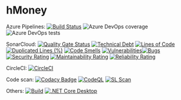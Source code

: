 # hMoney
Azure Pipelines:
[![Build Status](https://dev.azure.com/dennyshsieh/hMoney/_apis/build/status/dennys.hMoney?branchName=master)](https://dev.azure.com/dennyshsieh/hMoney/_build/latest?definitionId=1&branchName=master)
![Azure DevOps coverage](https://img.shields.io/azure-devops/coverage/dennyshsieh/hMoney/1)
![Azure DevOps tests](https://img.shields.io/azure-devops/tests/dennyshsieh/hMoney/1?compact_message)

SonarCloud:
[![Quality Gate Status](https://sonarcloud.io/api/project_badges/measure?project=dennys_hMoney&metric=alert_status)](https://sonarcloud.io/summary/new_code?id=dennys_hMoney)
[![Technical Debt](https://sonarcloud.io/api/project_badges/measure?project=dennys_hMoney&metric=sqale_index)](https://sonarcloud.io/summary/new_code?id=dennys_hMoney)
[![Lines of Code](https://sonarcloud.io/api/project_badges/measure?project=dennys_hMoney&metric=ncloc)](https://sonarcloud.io/summary/new_code?id=dennys_hMoney)
[![Duplicated Lines (%)](https://sonarcloud.io/api/project_badges/measure?project=dennys_hMoney&metric=duplicated_lines_density)](https://sonarcloud.io/summary/new_code?id=dennys_hMoney)
[![Code Smells](https://sonarcloud.io/api/project_badges/measure?project=dennys_hMoney&metric=code_smells)](https://sonarcloud.io/summary/new_code?id=dennys_hMoney)
[![Vulnerabilities](https://sonarcloud.io/api/project_badges/measure?project=dennys_hMoney&metric=vulnerabilities)](https://sonarcloud.io/summary/new_code?id=dennys_hMoney)[![Bugs](https://sonarcloud.io/api/project_badges/measure?project=dennys_hMoney&metric=bugs)](https://sonarcloud.io/summary/new_code?id=dennys_hMoney)
[![Security Rating](https://sonarcloud.io/api/project_badges/measure?project=dennys_hMoney&metric=security_rating)](https://sonarcloud.io/summary/new_code?id=dennys_hMoney)
[![Maintainability Rating](https://sonarcloud.io/api/project_badges/measure?project=dennys_hMoney&metric=sqale_rating)](https://sonarcloud.io/summary/new_code?id=dennys_hMoney)
[![Reliability Rating](https://sonarcloud.io/api/project_badges/measure?project=dennys_hMoney&metric=reliability_rating)](https://sonarcloud.io/summary/new_code?id=dennys_hMoney)

CircleCI:
[![CircleCI](https://circleci.com/gh/dennys/hMoney/tree/master.svg?style=svg)](https://circleci.com/gh/dennys/hMoney/tree/master)

Code scan:
[![Codacy Badge](https://api.codacy.com/project/badge/Grade/9654ae0d5f024ba7b49233e72b4b0685)](https://app.codacy.com/gh/dennys/hMoney?utm_source=github.com&utm_medium=referral&utm_content=dennys/hMoney&utm_campaign=Badge_Grade_Settings)
[![CodeQL](https://github.com/dennys/hMoney/actions/workflows/codeql-analysis.yml/badge.svg)](https://github.com/dennys/hMoney/actions/workflows/codeql-analysis.yml)
[![SL Scan](https://github.com/dennys/hMoney/actions/workflows/shiftleft-analysis.yml/badge.svg)](https://github.com/dennys/hMoney/actions/workflows/shiftleft-analysis.yml)

Others:
[![Build](https://github.com/dennys/hMoney/actions/workflows/build.yml/badge.svg)](https://github.com/dennys/hMoney/actions/workflows/build.yml)
[![.NET Core Desktop](https://github.com/dennys/hMoney/actions/workflows/dotnet-desktop.yml/badge.svg)](https://github.com/dennys/hMoney/actions/workflows/dotnet-desktop.yml)

